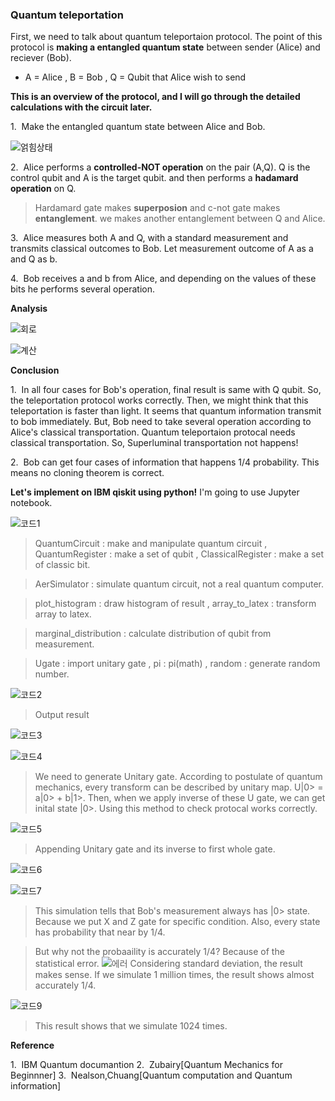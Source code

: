 ### Quantum teleportation

First, we need to talk about quantum teleportaion protocol.
The point of this protocol is **making a entangled quantum state** between 
sender (Alice) and reciever (Bob).

* A = Alice , B = Bob , Q = Qubit that Alice wish to send

**This is an overview of the protocol, and I will go through the detailed calculations with the circuit later.**

1.&nbsp; Make the entangled quantum state between Alice and Bob.

![얽힘상태](img/QT/entangled.png)

2.&nbsp; Alice performs a **controlled-NOT operation** on the pair (A,Q). Q is the control qubit and A is the target qubit. and then performs a **hadamard operation** on Q.

> Hardamard gate makes **superposion** and c-not gate makes **entanglement**.
we makes another entanglement between Q and Alice.

3.&nbsp; Alice measures both A and Q, with a standard measurement and transmits classical outcomes to Bob. Let measurement outcome of A as a and Q as b.

4.&nbsp; Bob receives a and b from Alice, and depending on the values of these bits he performs several operation.


**Analysis**

![회로](img/QT/QTcircuit.png)

![계산](img/QT/QTcal.png)

**Conclusion**

1.&nbsp; In all four cases for Bob's operation, final result is same with Q qubit.
So, the teleportation protocol works correctly. Then, we might think that this teleportation is faster than light. It seems that quantum information transmit to bob immediately. But, Bob need to take several operation according to Alice's classical transportation. Quantum teleportaion protocal needs classical transportation. So, Superluminal transportation not happens!

2.&nbsp; Bob can get four cases of information that happens 1/4 probability. This means no cloning theorem is correct.


**Let's implement on IBM qiskit using python!**
I'm going to use Jupyter notebook.

![코드1](img/QT/code1.png)

> QuantumCircuit : make and manipulate quantum circuit , QuantumRegister : make a set of qubit , ClassicalRegister : make a set of classic bit.

> AerSimulator : simulate quantum circuit, not a real quantum computer.

> plot_histogram : draw histogram of result , array_to_latex : transform array to latex.

> marginal_distribution : calculate distribution of qubit from measurement.

> Ugate : import unitary gate , pi : pi(math) , random : generate random number.

![코드2](img/QT/code2.png)

> Output result

![코드3](img/QT/code3.png)

![코드4](img/QT/code4.png)

> We need to generate Unitary gate. According to postulate of quantum mechanics, every transform can be described by unitary map. U|0> = a|0> + b|1>. Then, when we apply inverse of these U gate, we can get inital state |0>. Using this method to check protocal works correctly.

![코드5](img/QT/code5.png)

> Appending Unitary gate and its inverse to first whole gate.

![코드6](img/QT/code6.png)

![코드7](img/QT/code7.png)

> This simulation tells that Bob's measurement always has |0> state. Because we put X and Z gate for specific condition. Also, every state has probability that near by 1/4.

> But why not the probaaility is accurately 1/4? Because of the statistical error.
![에러](img/QT/error.png)
Considering standard deviation, the result makes sense. If we simulate 1 million times, the result shows almost accurately 1/4.

![코드9](img/QT/code9.png)

> This result shows that we simulate 1024 times.


**Reference**

1.&nbsp; IBM Quantum documantion
2.&nbsp; Zubairy[Quantum Mechanics for Beginnner]
3.&nbsp; Nealson,Chuang[Quantum computation and Quantum information]

